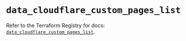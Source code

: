# `data_cloudflare_custom_pages_list`

Refer to the Terraform Registry for docs: [`data_cloudflare_custom_pages_list`](https://registry.terraform.io/providers/cloudflare/cloudflare/5.9.0/docs/data-sources/custom_pages_list).
